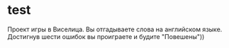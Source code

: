 # test
Проект игры в Виселица. Вы отгадываете слова на английском языке. Достигнув шести ошибок вы проиграете и будите "Повешены"))
